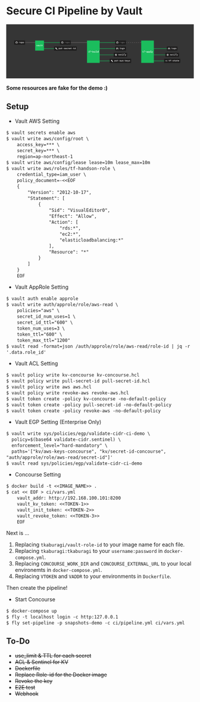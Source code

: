 # Secure CI Pipeline by Vault
![](concourse.png)

**Some resources are fake for the demo :)**

## Setup

* Vault AWS Setting
```shell script
$ vault secrets enable aws
$ vault write aws/config/root \
    access_key=*** \
    secret_key=*** \
    region=ap-northeast-1
$ vault write aws/config/lease lease=10m lease_max=10m
$ vault write aws/roles/tf-handson-role \  
    credential_type=iam_user \
    policy_document=-<<EOF
    {
        "Version": "2012-10-17",
        "Statement": [
            {
                "Sid": "VisualEditor0",
                "Effect": "Allow",
                "Action": [
                    "rds:*",
                    "ec2:*",
                    "elasticloadbalancing:*"
                ],
                "Resource": "*"
            }
        ]
    }
    EOF
```

* Vault AppRole Setting
```shell script
$ vault auth enable approle
$ vault write auth/approle/role/aws-read \
    policies="aws" \
    secret_id_num_uses=1 \
    secret_id_ttl="600" \
    token_num_uses=3 \
    token_ttl="600" \
    token_max_ttl="1200"
$ vault read -format=json /auth/approle/role/aws-read/role-id | jq -r '.data.role_id'
```

* Vault ACL Setting
```shell script
$ vault policy write kv-concourse kv-concourse.hcl
$ vault policy write pull-secret-id pull-secret-id.hcl
$ vault policy write aws aws.hcl
$ vault policy write revoke-aws revoke-aws.hcl
$ vault token create -policy kv-concourse -no-default-policy
$ vault token create -policy pull-secret-id -no-default-policy
$ vault token create -policy revoke-aws -no-default-policy
```

* Vault EGP Setting (Enterprise Only)
```shell script
$ vault write sys/policies/egp/validate-cidr-ci-demo \
  policy=$(base64 validate-cidr.sentinel) \
  enforcement_level="hard-mandatory" \
  paths='["kv/aws-keys-concourse", "kv/secret-id-concourse", "auth/approle/role/aws-read/secret-id"]'
$ vault read sys/policies/egp/validate-cidr-ci-demo
```

* Concourse Setting
```shell script
$ docker build -t <<IMAGE_NAME>> .
$ cat << EOF > ci/vars.yml
    vault_addr: http://192.168.100.101:8200
    vault_kv_token: <<TOKEN-1>>
    vault_init_token: <<TOKEN-2>>
    vault_revoke_token: <<TOKEN-3>>
    EOF
```

Next is ...

1. Replacing `tkaburagi/vault-role-id` to your image name for each file.
2. Replacing `tkaburagi:tkaburagi` to your `username:password` in `docker-compose.yml`.
3. Replacing `CONCOURSE_WORK_DIR` and `CONCOURSE_EXTERNAL_URL` to your local environemts in `docker-compose.yml`.
4. Replacing `VTOKEN` and `VADDR` to your environments in `Dockerfile`.

Then create the pipeline!

* Start Concourse
```shell script
$ docker-compose up
$ fly -t localhost login -c http:127.0.0.1
$ fly set-pipeline -p snapshots-demo -c ci/pipeline.yml ci/vars.yml
```

## To-Do
* ~~use_limit & TTL for each secret~~
* ~~ACL & Sentinel for KV~~
* ~~Dockerfile~~
* ~~Replace Role-id for the Docker image~~
* ~~Revoke the key~~
* ~~E2E test~~
* ~~Webhook~~

